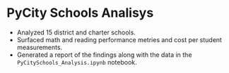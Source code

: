 
# PyCity Schools Analisys
- Analyzed 15 district and charter schools.
- Surfaced math and reading performance metries and cost per student measurements.
- Generated a report of the findings along with the data in the `PyCitySchools_Analysis.ipynb` notebook.
